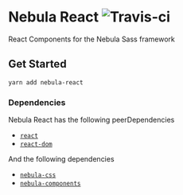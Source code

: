 # Nebula React ![Travis-ci](https://travis-ci.org/rbrtsmith/nebula-react.svg?branch=master)

React Components for the Nebula Sass framework

## Get Started

`yarn add nebula-react`

### Dependencies

Nebula React has the following peerDependencies
* [`react`](https://github.com/facebook/react)
* [`react-dom`](https://www.npmjs.com/package/react-dom)

And the following dependencies
* [`nebula-css`](https://github.com/rbrtsmith/nebula-css)
* [`nebula-components`](https://github.com/rbrtsmith/nebula-components)
